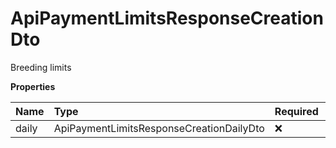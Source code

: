 # ApiPaymentLimitsResponseCreationDto

Breeding limits

**Properties**

| Name  | Type                                     | Required | Description  |
| :---- | :--------------------------------------- | :------- | :----------- |
| daily | ApiPaymentLimitsResponseCreationDailyDto | ❌       | Daily limits |

<!-- This file was generated by liblab | https://liblab.com/ -->
